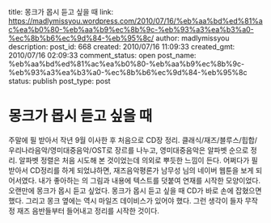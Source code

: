 title: 몽크가 몹시 듣고 싶을 때
link: https://madlymissyou.wordpress.com/2010/07/16/%eb%aa%bd%ed%81%ac%ea%b0%80-%eb%aa%b9%ec%8b%9c-%eb%93%a3%ea%b3%a0-%ec%8b%b6%ec%9d%84-%eb%95%8c/
author: madlymissyou
description: 
post_id: 668
created: 2010/07/16 11:09:33
created_gmt: 2010/07/16 02:09:33
comment_status: open
post_name: %eb%aa%bd%ed%81%ac%ea%b0%80-%eb%aa%b9%ec%8b%9c-%eb%93%a3%ea%b3%a0-%ec%8b%b6%ec%9d%84-%eb%95%8c
status: publish
post_type: post

# 몽크가 몹시 듣고 싶을 때

주말에 필 받아서 작년 9월 이사한 후 처음으로 CD장 정리. 클래식/재즈/블루스/힙합/우리나라음악/영미대중음악/OST로 장르를 나누고, 영미대중음악은 알파벳 순으로 정리. 알파벳 정렬은 처음 시도해 본 것이었는데 의외로 뿌듯한 느낌이 든다. 어쩌다가 필받아서 CD정리를 하게 되었냐하면, 재즈음악평론가 남무성 님의 네이버 웹툰을 보게 되어서였다. 내가 좋아하는 <jazz it up>의 그림과 내용에 텍스트를 덧붙여 연재를 시작한 모양이었다. 오랜만에 몽크가 몹시 듣고 싶었다. 몽크가 몹시 듣고 싶을 때 CD가 바로 손에 잡혔으면 했다. 그리고 몽크 옆에는 역시 마일즈 데이비스가 있어야 했다. 그런 생각이 들자 무작정 재즈 음반들부터 들어내고 정리를 시작한 것이다.